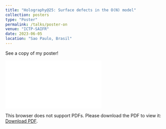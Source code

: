 ```yaml
---
title: "Holography@25: Surface defects in the O(N) model"
collection: posters
type: "Poster"
permalink: /talks/poster-on
venue: "ICTP-SAIFR"
date: 2023-06-05
location: "Sao Paulo, Brasil"
---
```

See a copy of my poster!

<object data="../files/poster-on.pdf" type="application/pdf" width="700px" height="700px">
    <embed src="../files/poster-on.pdf">
        <p>This browser does not support PDFs. Please download the PDF to view it: <a href="../files/poster-on.pdf">Download PDF</a>.</p>
    </embed>
</object>
